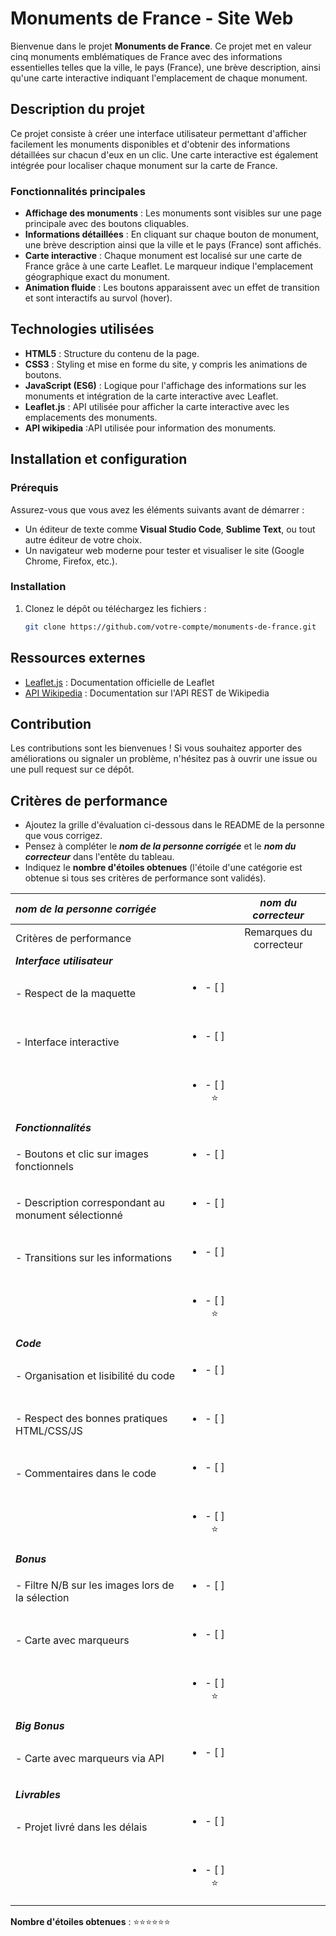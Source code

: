 # Monuments de France - Site Web

Bienvenue dans le projet **Monuments de France**. Ce projet met en valeur cinq monuments emblématiques de France avec des informations essentielles telles que la ville, le pays (France), une brève description, ainsi qu'une carte interactive indiquant l'emplacement de chaque monument.

## Description du projet

Ce projet consiste à créer une interface utilisateur permettant d'afficher facilement les monuments disponibles et d'obtenir des informations détaillées sur chacun d'eux en un clic. Une carte interactive est également intégrée pour localiser chaque monument sur la carte de France.

### Fonctionnalités principales

- **Affichage des monuments** : Les monuments sont visibles sur une page principale avec des boutons cliquables.
- **Informations détaillées** : En cliquant sur chaque bouton de monument, une brève description ainsi que la ville et le pays (France) sont affichés.
- **Carte interactive** : Chaque monument est localisé sur une carte de France grâce à une carte Leaflet. Le marqueur indique l'emplacement géographique exact du monument.
- **Animation fluide** : Les boutons apparaissent avec un effet de transition et sont interactifs au survol (hover).

## Technologies utilisées

- **HTML5** : Structure du contenu de la page.
- **CSS3** : Styling et mise en forme du site, y compris les animations de boutons.
- **JavaScript (ES6)** : Logique pour l'affichage des informations sur les monuments et intégration de la carte interactive avec Leaflet.
- **Leaflet.js** : API utilisée pour afficher la carte interactive avec les emplacements des monuments.
- **API wikipedia** :API utilisée pour information des monuments.


## Installation et configuration

### Prérequis

Assurez-vous que vous avez les éléments suivants avant de démarrer :

- Un éditeur de texte comme **Visual Studio Code**, **Sublime Text**, ou tout autre éditeur de votre choix.
- Un navigateur web moderne pour tester et visualiser le site (Google Chrome, Firefox, etc.).

### Installation

1. Clonez le dépôt ou téléchargez les fichiers :
   ```bash
   git clone https://github.com/votre-compte/monuments-de-france.git


## Ressources externes

- [Leaflet.js](https://leafletjs.com/) : Documentation officielle de Leaflet
- [API Wikipedia](https://www.mediawiki.org/wiki/API:REST_API) : Documentation sur l'API REST de Wikipedia

## Contribution 

Les contributions sont les bienvenues ! Si vous souhaitez apporter des améliorations ou signaler un problème, n'hésitez pas à ouvrir une issue ou une pull request sur ce dépôt.


## Critères de performance

- Ajoutez la grille d'évaluation ci-dessous dans le README de la personne que vous corrigez.
- Pensez à compléter le ***nom de la personne corrigée*** et le ***nom du correcteur*** dans l'entête du tableau.
- Indiquez le **nombre d'étoiles obtenues** (l'étoile d'une catégorie est obtenue si tous ses critères de performance sont validés).

| *nom de la personne corrigée*          |                               | *nom du correcteur*       |
| :---- | :----: | :---: |
| Critères de performance                |                               | Remarques du correcteur   |
| ***Interface utilisateur***            |                               |                           |
| - Respect de la maquette               | <ul><li>- [ ] &nbsp;</li><ul> |                           |
| - Interface interactive                | <ul><li>- [ ] &nbsp;</li><ul> |                           |
|                                        | <ul><li>- [ ] ⭐</li><ul>     |                           |
| ***Fonctionnalités***                  |                               |                           |
| - Boutons et clic sur images fonctionnels | <ul><li>- [ ] &nbsp;</li><ul> |                        |
| - Description correspondant au monument sélectionné | <ul><li>- [ ] &nbsp;</li><ul> |              |
| - Transitions sur les informations     | <ul><li>- [ ] &nbsp;</li><ul> |                           |
|                                        | <ul><li>- [ ] ⭐</li><ul>     |                           |
| ***Code***                             |                               |                           |
| - Organisation et lisibilité du code   | <ul><li>- [ ] &nbsp;</li><ul> |                           |
| - Respect des bonnes pratiques HTML/CSS/JS | <ul><li>- [ ] &nbsp;</li><ul> |                       |
| - Commentaires dans le code            | <ul><li>- [ ] &nbsp;</li><ul> |                           |
|                                        | <ul><li>- [ ] ⭐</li><ul>     |                           |
| ***Bonus***                            |                               |                           |
| - Filtre N/B sur les images lors de la sélection | <ul><li>- [ ] &nbsp;</li><ul> |                 |
| - Carte avec marqueurs                 | <ul><li>- [ ] &nbsp;</li><ul> |                           |
|                                        | <ul><li>- [ ] ⭐</li><ul>     |                           |
| ***Big Bonus***                        |                               |                           |
| - Carte avec marqueurs via API         | <ul><li>- [ ] &nbsp;</li><ul> |                           |
|                                        |                               |
| ***Livrables***                        |                               |                           |
| - Projet livré dans les délais         | <ul><li>- [ ] &nbsp;</li><ul> |                           |
|                                        | <ul><li>- [ ] ⭐</li><ul>     |                           |

**Nombre d'étoiles obtenues** : ⭐⭐⭐⭐⭐⭐


